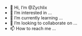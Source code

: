 - 👋 Hi, I’m @Zychlix
- 👀 I’m interested in ...
- 🌱 I’m currently learning ...
- 💞️ I’m looking to collaborate on ...
- 📫 How to reach me ...

<!---
Zychlix/Zychlix is a ✨ special ✨ repository because its `README.md` (this file) appears on your GitHub profile.
You can click the Preview link to take a look at your changes.
--->
